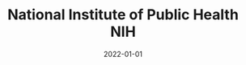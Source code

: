 ---
date: 2022-01-01
##
title:    National Institute of Public Health NIH 
## Titel der Publikation, beispielweise The Lancet.
##
authors: 'Decyk, A, Kobylińska, M, Antosik, K, et al.'
##
status:   default
##
en:
  subtitle:   'Vitamin D in SARS-CoV-2-Infection'
  ##
  description: 'SARS-CoV-2 virus is one of the largest RNA viruses, included in the coronavirus group, showing tropism to airway epithelial cells. SARS-CoV-2 causes an acute espiratory infectious disease, Covid-19. According to WHO reports, mortality due to Covid-19 is higher in the elderly and in those burdened with comorbidities such as diabetes, obstructive pulmonary disease, coronary artery disease, cancer, hypertension, hepatitis B, obesity or chronic kidney disease. The aim of the study was to review the current literature on the influence and importance of vitamin D levels on the course of SARS-CoV-2 infection. A systematic review of studies published from January 1, 2009 to June 31, 2021 has been performed. For this purpose, bibliographic databases such as PubMed and Scopus were searched. The following keywords and combinations were used: Covid-19, vitamin D, 25-hydroxy-vitamin D, vitamin D supplementation, SARS-CoV-2. It has been shown that vitamin D plays an important role in the mechanisms of the innate immunity in the course of the acute respiratory infections. The overlapping factors of the severity of COVID-19 disease, vitamin D deficiency, and the prevalence of obesity, age scare, ethnicity, has led some researchers to hypothesize that vitamin D supplementation may be promising as a preventive or therapeutic measure for COVID-19. A very important factor that has an immunomodulatory character is vitamin D, the adequate supplementation of which can be a preventive or therapeutic measure in case of SARS-CoV-2 infection, especially in elderly people, with obesity and other chronic diseases.'
  ## 
  tags:    [COVID-19, SARS-CoV-2, vitamin D3, supplementation]
## 
de: 
  ##
  subtitle:   'Vitamin D bei SARS-CoV-2-Infektion'
  ##
  description: 'Das SARS-CoV-2-Virus ist eines der größten RNA-Viren, das zur Gruppe der Coronaviren gehört und einen Tropismus für Epithelzellen der Atemwege aufweist. SARS-CoV-2 verursacht eine akute espiratorische Infektionskrankheit, Covid-19. Nach Berichten der WHO ist die Sterblichkeit aufgrund von Covid-19 bei älteren Menschen und bei Personen mit Begleiterkrankungen wie Diabetes, obstruktiver Lungenerkrankung, koronarer Herzkrankheit, Krebs, Bluthochdruck, Hepatitis B, Fettleibigkeit oder chronischen Nierenerkrankungen höher. Ziel der Studie war es, die aktuelle Literatur über den Einfluss und die Bedeutung des Vitamin-D-Spiegels auf den Verlauf der SARS-CoV-2-Infektion zu überprüfen. Es wurde eine systematische Überprüfung von Studien durchgeführt, die zwischen dem 1. Januar 2009 und dem 31. Juni 2021 veröffentlicht wurden. Zu diesem Zweck wurden bibliografische Datenbanken wie PubMed und Scopus durchsucht. Es wurden die folgenden Schlüsselwörter und Kombinationen verwendet: Covid-19, Vitamin D, 25-Hydroxy-Vitamin D, Vitamin-D-Supplementierung, SARS-CoV-2. Es hat sich gezeigt, dass Vitamin D eine wichtige Rolle bei den Mechanismen der angeborenen Immunität im Verlauf der akuten Atemwegsinfektionen spielt. Die sich überschneidenden Faktoren der Schwere der COVID-19-Krankheit, des Vitamin-D-Mangels und der Prävalenz von Fettleibigkeit, Alter und ethnischer Zugehörigkeit haben einige Forscher zu der Hypothese veranlasst, dass eine Vitamin-D-Supplementierung als präventive oder therapeutische Maßnahme für COVID-19 vielversprechend sein könnte. Ein sehr wichtiger Faktor mit immunmodulatorischem Charakter ist Vitamin D, dessen angemessene Supplementierung eine präventive oder therapeutische Maßnahme im Falle einer SARS-CoV-2-Infektion sein kann, insbesondere bei älteren Menschen, bei Fettleibigkeit und anderen chronischen Krankheiten.'
  ## 
  ##
  tags:     [COVID-19, SARS-CoV-2, Vitamin D3, Supplementierung]
##
group:  "Treatments"
##
credit:     http://wydawnictwa.pzh.gov.pl/roczniki_pzh/media/online%20first/RPZH_2022_Vol%2073_No%201_Decyk_0191.pdf
##
## 2020-09-30_10.1038_s41590-020-00808-x.md
---